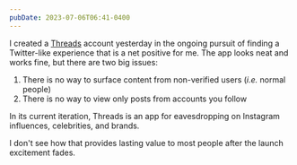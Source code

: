 ```yaml
---
pubDate: 2023-07-06T06:41-0400
---
```


I created a [Threads](https://threads.net) account yesterday in the ongoing
pursuit of finding a Twitter-like experience that is a net positive for me. The
app looks neat and works fine, but there are two big issues:

1. There is no way to surface content from non-verified users (_i.e._ normal
   people)
2. There is no way to view only posts from accounts you follow

In its current iteration, Threads is an app for eavesdropping on Instagram
influences, celebrities, and brands.

I don't see how that provides lasting value to most people after the launch
excitement fades.
